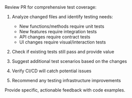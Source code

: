 Review PR for comprehensive test coverage:

1. Analyze changed files and identify testing needs:
   - New functions/methods require unit tests
   - New features require integration tests
   - API changes require contract tests
   - UI changes require visual/interaction tests

2. Check if existing tests still pass and provide value
3. Suggest additional test scenarios based on the changes
4. Verify CI/CD will catch potential issues
5. Recommend any testing infrastructure improvements

Provide specific, actionable feedback with code examples.
